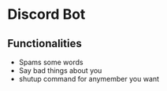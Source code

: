 # Discord Bot 

Functionalities
-
<ul>
<li>Spams some words</li>
<li>Say bad things about you</li>
<li>shutup command for anymember you want</li>
</ul>
